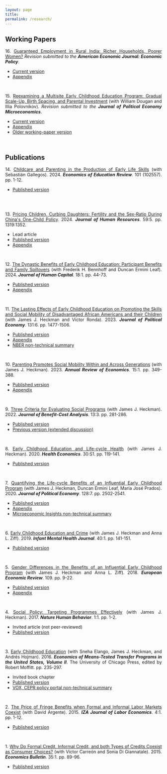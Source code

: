 ```yaml
---
layout: page
title: 
permalink: /research/
---
```

<style>body {text-align: justify}</style>
## Working Papers 
16\. <u>Guaranteed Employment in Rural India: Richer Households, Poorer Women?</u> <em>Revision submitted to the <b>American Economic Journal: Economic Policy</b></em>. 
* [Current version](https://www.dropbox.com/scl/fi/ve5u73bu1xkuumk689bks/gem_paper_09-13-2024d_jlg.pdf?rlkey=bjiob9ixepr0m3fl822i8dnpx&e=1&st=3olwdb26&dl=0)
* [Appendix](https://www.dropbox.com/scl/fi/q2rrv990vf8mvw18oji0x/gem_appendix_09-13-2024a_jlg.pdf?rlkey=vggyq1nqhtf7gdtdxoa25l611&st=pmvaxzjv&dl=0)
<br/>

15\. <u>Reexamining a Multisite Early Childhood Education Program: Gradual Scale-Up, Birth Spacing, and Parental Investment</u> (with William Dougan and Illia Polovnikov). <em>Revision submitted to the <b>Journal of Political Economy Microeconomics</b></em>.
* [Current version](https://www.dropbox.com/scl/fi/r2pjozeoyesw20qnf34k5/gsbspi_paper_06-13-2024b_jlg.pdf?rlkey=savtbjs23dtn3em0anojh01zr&dl=0)
* [Appendix](https://www.dropbox.com/scl/fi/ryz0cuvjy4iz87pefxkmj/gsbspi_appendix_06-13-2024a_jlg.pdf?rlkey=d0xltl5ot4mvvk4wycbo0sw8l&dl=0)
* [Older working-paper version](https://www.dropbox.com/scl/fi/udo4s7c5kb3pclros6xro/w31694.pdf?rlkey=lq2wacji57tpch7et2zp0ev7a&dl=0)
<br/>

## Publications
14\. <u>Childcare and Parenting in the Production of Early Life Skills</u> (with Sebastián Gallegos). 2024. <em><b>Economics of Education Review</b></em>. 101 (102557). pp. 1-12.
* [Published version](https://www.dropbox.com/scl/fi/hebqg4r6ax3f5yh3r2aej/1-s2.0-S0272775724000517-main.pdf?rlkey=iwlda3cefbxxo1tr8a8cv50u9&dl=0)
<br/>
<br/>

13\. <u>Pricing Children, Curbing Daughters: Fertility and the Sex-Ratio During China's One-Child Policy</u>. 2024.  <em><b>Journal of Human Resources</b></em>. 59:5. pp. 1319:1352.
* Lead article
* [Published version](https://www.dropbox.com/scl/fi/08zu0f9am4415y7j8ozgq/pricingchildren_publishedpaper_09-24-2024a_jlg.pdf?rlkey=recj6dl2s4cda89emi7416q64&st=8w2ys5yi&dl=0)
* [Appendix](https://www.dropbox.com/scl/fi/yo1hu9z7czi32so14h2yp/pricingchildren_publishedsupp_09-24-2024a_jlg.pdf?rlkey=wexhkoai3dp2depotwt5f0zla&st=8skn5fei&dl=0)
<br/>

12\. <u>The Dynastic Benefits of Early Childhood Education: Participant Benefits and Family Spillovers</u> (with Frederik H. Bennhoff and Duncan Ermini Leaf). 2024. <em><b>Journal of Human Capital</b></em>. 18:1. pp. 44-73.
* [Published version](https://www.dropbox.com/scl/fi/d3zvnvx8inij4mtzdfmxi/perrycba_finalpaper_2024-03-26.pdf?rlkey=ymn3r8cwggjewyvzc4k0jxrza&dl=0)
* [Appendix](https://www.dropbox.com/s/sjocnqphi84edue/perrycba_appendixrevision_2023-07-28a_jlg.pdf?dl=0)
<br/>

11\. <u>The Lasting Effects of Early Childhood Education on Promoting the Skills and Social Mobility of Disadvantaged African Americans and their Children</u> (with James J. Heckman and Victor Ronda). 2023. <em><b>Journal of Political Economy</b></em>. 131:6. pp. 1477-1506.
* [Published version](https://www.dropbox.com/s/q9ef27a35xfkpuy/722936.pdf?dl=0)
* [Appendix](https://www.dropbox.com/s/vor0ypc15d6oa7c/perrysecondgen_appendix_08-26-2022a_jlg.pdf?dl=0)
* [NBER non-technical summary](https://www.nber.org/digest-202110/intergenerational-impacts-perry-preschool-project)
<br/>

10\. <u>Parenting Promotes Social Mobility Within and Across Generations</u> (with James J. Heckman). 2023. <em><b>Annual Review of Economics</b></em>. 15:1. pp. 349-388.
* [Published version](https://www.dropbox.com/scl/fi/xxdba08xeyk7kcjem8yns/annurev-economics-021423-031905.pdf?rlkey=pqy6it5s41xojcyd1wwff1s0n&dl=0)
* [Appendix](https://www.dropbox.com/s/j279auh3i4pb642/arpaper_appendix_02-14-2023a_jlg.pdf?dl=0)
<br/>

9\. <u>Three Criteria for Evaluating Social Programs</u> (with James J. Heckman). 2022. <em><b>Journal of Benefit-Cost Analysis</b></em>. 13:3. pp. 281-286.
* [Published version](https://www.dropbox.com/s/j6tjzm0iarupldt/three-criteria-for-evaluating-social-programs.pdf?dl=0)
* [Previous version (extended discussion)](https://www.dropbox.com/s/fmzlaftadxmkb7z/w30005.pdf?dl=0)
<br/>

8\. <u>Early Childhood Education and Life-cycle Health</u> (with James J. Heckman). 2020. <em><b>Health Economics</b></em>. 30:S1. pp. 119-141.
* [Published version](https://www.dropbox.com/s/viq16eci1e0kxkn/healtheconomics.pdf?dl=0)
<br/>

7\. <u>Quantifying the Life-cycle Benefits of an Influential Early Childhood Program</u> (with James J. Heckman, Duncan Ermini Leaf, María José Prados). 2020. <em><b>Journal of Political Economy</b></em>. 128:7. pp. 2502-2541.
* [Published version](https://www.dropbox.com/s/1yinom4vsgl3afc/705718.pdf?dl=0)
* [Appendix](https://www.dropbox.com/s/p5wp4yh96k0d9ov/abc_comprehensivecba_appendix-pub_2018-08-02a_jlg.pdf?dl=0)
* [Microeconomic Insights non-technical summary](https://microeconomicinsights.org/life-cycle-benefits-of-early-childhood-programs-evidence-from-an-influential-early-childhood-program/)
<br/>

6\. <u>Early Childhood Education and Crime</u> (with James J. Heckman and Anna L. Ziff). 2019. <em><b>Infant Mental Health Journal</b></em>. 40:1. pp. 141-151.
* [Published version](https://www.dropbox.com/s/g20mp915abtldpl/earlyandcrime.pdf?dl=0)
<br/>

5\. <u>Gender Differences in the Benefits of an Influential Early Childhood Program</u> (with James J. Heckman and Anna L. Ziff). 2018. <em><b>European Economic Review</b></em>. 109. pp. 9-22.
* [Published version](https://www.dropbox.com/s/q6mowvkjpz1us5h/1-s2.0-S0014292118300953-main.pdf?dl=0)
* [Appendix](https://www.dropbox.com/s/z3sfkvm5f655w0r/abc_treatmenteffects_appendix.pdf?dl=0)
<br/>

4\. <u>Social Policy: Targeting Programmes Effectively</u> (with James J. Heckman). 2017. <em><b>Nature Human Behavior</b></em>. 1:1. pp. 1-2.
* Invited article (not peer-reviewed)
* [Published version](https://www.dropbox.com/s/8rktlxe288yrr2t/s41562-016-0019.pdf?dl=0)
<br/>

3\. <u>Early Childhood Education</u> (with Sneha Elango, James J. Heckman, and Andrés Hojman). 2016. <em><b>Economics of Means-Tested Transfer Programs in the United States, Volume II</b></em>. The University of Chicago Press, edited by Robert Moffitt. pp. 235-297.
* Invited book chapter
* [Published version](https://www.dropbox.com/s/u60uewgz4asd5os/c13489.pdf?dl=0)
* [VOX, CEPR policy portal non-technical summary](https://voxeu.org/article/early-childhood-education-and-social-mobility)
<br/>

2\. <u>The Price of Fringe Benefits when Formal and Informal Labor Markets Coexist</u> (with David Argente). 2015. <em><b>IZA Journal of Labor Economics</b></em>. 4:1. pp. 1-12.
* [Published version](https://www.dropbox.com/s/11lazt40lqi80wl/s40172-014-0014-0.pdf?dl=0)
<br/>

1\. <u>Why Do Formal Credit, Informal Credit, and both Types of Credits Coexist as Consumer Choices?</u> (with Víctor Carreón and Sonia Di Giannatale). 2015. <em><b>Economics Bulletin</b></em>. 35:1. pp. 89-96.
* [Published version](https://www.dropbox.com/s/zjffr0busvzl8n9/EB-15-V35-I1-P10.pdf?dl=0)
<br/>
<br/>
